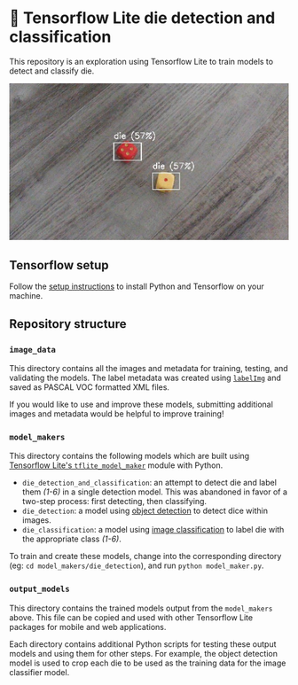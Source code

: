 # 🎲 Tensorflow Lite die detection and classification

This repository is an exploration using Tensorflow Lite to train models to detect and classify die.

![example of die detection](./example.jpg)

## Tensorflow setup

Follow the [setup instructions](https://www.tensorflow.org/install) to install Python and Tensorflow on your machine.

## Repository structure

### `image_data`

This directory contains all the images and metadata for training, testing, and validating the models. The label metadata was created using [`labelImg`](https://github.com/heartexlabs/labelImg) and saved as PASCAL VOC formatted XML files.

If you would like to use and improve these models, submitting additional images and metadata would be helpful to improve training!

### `model_makers`

This directory contains the following models which are built using [Tensorflow Lite's `tflite_model_maker`](https://www.tensorflow.org/lite/api_docs/python/tflite_model_maker) module with Python.

- `die_detection_and_classification`: an attempt to detect die and label them _(1-6)_ in a single detection model. This was abandoned in favor of a two-step process: first detecting, then classifying.
- `die_detection`: a model using [object detection](https://www.tensorflow.org/lite/examples/object_detection/overview) to detect dice within images.
- `die_classification`: a model using [image classification](https://www.tensorflow.org/lite/examples/image_classification/overview) to label die with the appropriate class _(1-6)_.

To train and create these models, change into the corresponding directory (eg: `cd model_makers/die_detection`), and run `python model_maker.py`.

### `output_models`

This directory contains the trained models output from the `model_makers` above. This file can be copied and used with other Tensorflow Lite packages for mobile and web applications.

Each directory contains additional Python scripts for testing these output models and using them for other steps. For example, the object detection model is used to crop each die to be used as the training data for the image classifier model.

